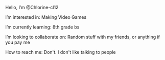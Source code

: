 Hello, I’m @Chlorine-cl12

I’m interested in: Making Video Games

I’m currently learning: 8th grade bs

I’m looking to collaborate on: Random stuff with my friends, or anything if you pay me

How to reach me: Don't. I don't like talking to people

<!---
Chlorine-cl12/Chlorine-cl12 is a ✨ special ✨ repository because its `README.md` (this file) appears on your GitHub profile.
You can click the Preview link to take a look at your changes.
--->
